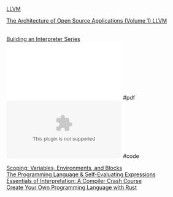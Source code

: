 [LLVM](https://llvm.org/)  

[The Architecture of Open Source Applications (Volume 1) LLVM](https://aosabook.org/en/v1/llvm.html)  
[]()  
[]()  

[Building an Interpreter Series](https://www.iamtk.co/series/building-an-interpreter)  
![Writing An Interpreter In Go](./assets/writing_an_INTERPRETER_in_go.pdf) #pdf  
![Writing An Interpreter In Go(code)](./assets/waiig_code_1.0.zip) #code  

[Scoping: Variables, Environments, and Blocks](https://www.iamtk.co/series/essentials-of-interpretation/variables-environments-and-blocks)  
[The Programming Language & Self-Evaluating Expressions](https://www.iamtk.co/series/essentials-of-interpretation/the-programming-language-and-self-evaluating-expressions)  
[Essentials of Interpretation: A Compiler Crash Course](https://www.iamtk.co/series/essentials-of-interpretation/a-compiler-crash-course)  
[Create Your Own Programming Language with Rust](https://createlang.rs/crash_course.html)  
[]()  
[]()  
[]()  
[]()  
[]()  
[]()  
[]()  
[]()  